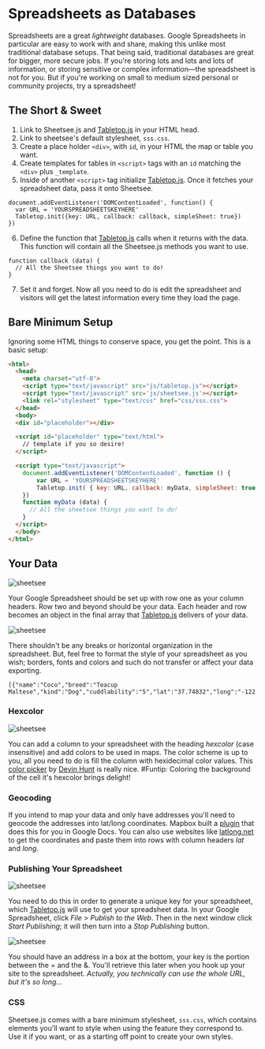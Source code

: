 # Spreadsheets as Databases

Spreadsheets are a great _lightweight_ databases. Google Spreadsheets in particular are easy to work with and share, making this unlike most traditional database setups. That being said, traditional databases are great for bigger, more secure jobs. If you're storing lots and lots and lots of information, or storing sensitive or complex information—the spreadsheet is not for you. But if you're working on small to medium sized personal or community projects, try a spreadsheet!

## The Short & Sweet

1. Link to Sheetsee.js and [Tabletop.js](https://github.com/jsoma/tabletop) in your HTML head.
2. Link to sheetsee's default stylesheet, `sss.css`.
3. Create a place holder `<div>`, with `id`, in your HTML the map or table you want.
4. Create templates for tables in `<script>` tags with an `id` matching the `<div>` plus `_template`.
5. Inside of another `<script>` tag initialize [Tabletop.js](https://github.com/jsoma/tabletop). Once it fetches your spreadsheet data, pass it onto Sheetsee.
```JS
document.addEventListener('DOMContentLoaded', function() {
  var URL = 'YOURSPREADSHEETSKEYHERE'
  Tabletop.init({key: URL, callback: callback, simpleSheet: true})
})
```
6. Define the function that [Tabletop.js](https://github.com/jsoma/tabletop) calls when it returns with the data. This function will contain all the Sheetsee.js methods you want to use.
```JS
function callback (data) {
  // All the Sheetsee things you want to do!
}
```
7. Set it and forget. Now all you need to do is edit the spreadsheet and visitors will get the latest information every time they load the page.

## Bare Minimum Setup

Ignoring some HTML things to conserve space, you get the point. This is a basic setup:

```HTML
<html>
  <head>
    <meta charset="utf-8">
    <script type="text/javascript" src="js/tabletop.js"></script>
    <script type="text/javascript" src='js/sheetsee.js'></script>
    <link rel="stylesheet" type="text/css" href="css/sss.css">
  </head>
  <body>
  <div id="placeholder"></div>

  <script id="placeholder" type="text/html">
    // template if you so desire!
  </script>

  <script type="text/javascript">
    document.addEventListener('DOMContentLoaded', function () {
        var URL = 'YOURSPREADSHEETSKEYHERE'
        Tabletop.init( { key: URL, callback: myData, simpleSheet: true } )
    })
    function myData (data) {
      // All the sheetsee things you want to do!
    }
  </script>
  </body>
</html>
```

## Your Data

![sheetsee](https://raw.github.com/jllord/sheetsee-cache/master/img/spreadsheettodata.png)

Your Google Spreadsheet should be set up with row one as your column headers. Row two and beyond should be your data.  Each header and row becomes an object in the final array that [Tabletop.js](https://github.com/jsoma/tabletop) delivers of your data.

![sheetsee](https://raw.github.com/jllord/sheetsee-cache/master/img/nonos.png)

There shouldn't be any breaks or horizontal organization in the spreadsheet. But, feel free to format the style of your spreadsheet as you wish; borders, fonts and colors and such do not transfer or affect your data exporting.

    [{"name":"Coco","breed":"Teacup Maltese","kind":"Dog","cuddlability":"5","lat":"37.74832","long":"-122.402158","picurl":"http://distilleryimage8.s3.amazonaws.com/98580826813011e2bbe622000a9f1270_7.jpg","hexcolor":"#ECECEC","rowNumber":1}...]

### Hexcolor

![sheetsee](https://raw.github.com/jllord/sheetsee-cache/master/img/hexcolors.png)

You can add a column to your spreadsheet with the heading _hexcolor_ (case insensitive) and add colors to be used in maps. The color scheme is up to you, all you need to do is fill the column with hexidecimal color values. This [color picker](http://color.hailpixel.com/) by [Devin Hunt](https://twitter.com/hailpixel) is really nice. #Funtip: Coloring the background of the cell it's hexcolor brings delight!

### Geocoding

If you intend to map your data and only have addresses you'll need to geocode the addresses into lat/long coordinates. Mapbox built a [plugin](http://mapbox.com/tilemill/docs/guides/google-docs/#geocoding) that does this for you in Google Docs. You can also use websites like [latlong.net](http://www.latlong.net) to get the coordinates and paste them into rows with column headers _lat_ and _long_.

### Publishing Your Spreadsheet

![sheetsee](https://raw.github.com/jllord/sheetsee-cache/master/img/publish.png)

You need to do this in order to generate a unique key for your spreadsheet, which [Tabletop.js](https://github.com/jsoma/tabletop) will use to get your spreadsheet data. In your Google Spreadsheet, click _File_ > _Publish to the Web_. Then in the next window click _Start Publishing_; it will then turn into a _Stop Publishing_ button.

![sheetsee](https://raw.github.com/jllord/sheetsee-cache/master/img/key.png)

You should have an address in a box at the bottom, your key is the portion between the = and the &. You'll retrieve this later when you hook up your site to the spreadsheet. _Actually, you technically can use the whole URL, but it's so long..._

### CSS

Sheetsee.js comes with a bare minimum stylesheet, `sss.css`, which contains elements you'll want to style when using the feature they correspond to. Use it if you want, or as a starting off point to create your own styles.
